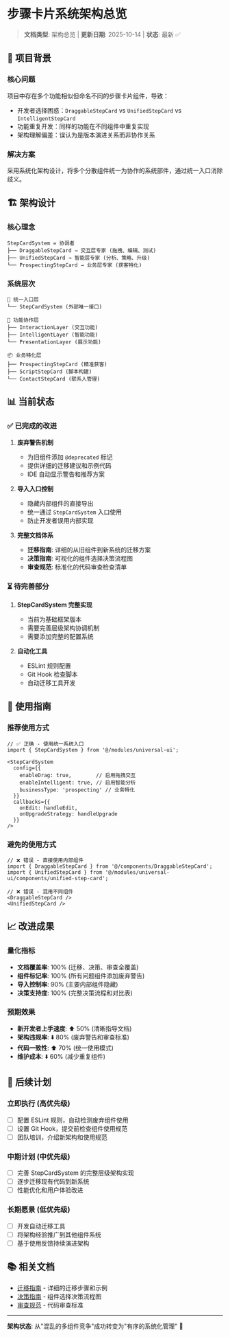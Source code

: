 # 步骤卡片系统架构总览

> **文档类型**: 架构总览 | **更新日期**: 2025-10-14 | **状态**: 最新 ✅

## 🎯 项目背景

### 核心问题
项目中存在多个功能相似但命名不同的步骤卡片组件，导致：
- 开发者选择困惑：`DraggableStepCard` vs `UnifiedStepCard` vs `IntelligentStepCard`
- 功能重复开发：同样的功能在不同组件中重复实现
- 架构理解偏差：误认为是版本演进关系而非协作关系

### 解决方案
采用系统化架构设计，将多个分散组件统一为协作的系统部件，通过统一入口消除歧义。

## 🏗️ 架构设计

### 核心理念
```
StepCardSystem = 协调者
├── DraggableStepCard → 交互层专家 (拖拽、编辑、测试)
├── UnifiedStepCard → 智能层专家 (分析、策略、升级)  
└── ProspectingStepCard → 业务层专家 (获客特化)
```

### 系统层次
```
🎯 统一入口层
└── StepCardSystem (外部唯一接口)

🔧 功能协作层
├── InteractionLayer (交互功能)
├── IntelligentLayer (智能功能)
└── PresentationLayer (展示功能)

📦 业务特化层
├── ProspectingStepCard (精准获客)
├── ScriptStepCard (脚本构建)
└── ContactStepCard (联系人管理)
```

## 📊 当前状态

### ✅ 已完成的改进

1. **废弃警告机制**
   - 为旧组件添加 `@deprecated` 标记
   - 提供详细的迁移建议和示例代码
   - IDE 自动显示警告和推荐方案

2. **导入入口控制**
   - 隐藏内部组件的直接导出
   - 统一通过 `StepCardSystem` 入口使用
   - 防止开发者误用内部实现

3. **完整文档体系**
   - **迁移指南**: 详细的从旧组件到新系统的迁移方案
   - **决策指南**: 可视化的组件选择决策流程图
   - **审查规范**: 标准化的代码审查检查清单

### ⏳ 待完善部分

1. **StepCardSystem 完整实现**
   - 当前为基础框架版本
   - 需要完善层级架构协调机制
   - 需要添加完整的配置系统

2. **自动化工具**
   - ESLint 规则配置
   - Git Hook 检查脚本
   - 自动迁移工具开发

## 🎯 使用指南

### 推荐使用方式
```tsx
// ✅ 正确 - 使用统一系统入口
import { StepCardSystem } from '@/modules/universal-ui';

<StepCardSystem
  config={{
    enableDrag: true,        // 启用拖拽交互
    enableIntelligent: true, // 启用智能分析
    businessType: 'prospecting' // 业务特化
  }}
  callbacks={{
    onEdit: handleEdit,
    onUpgradeStrategy: handleUpgrade
  }}
/>
```

### 避免的使用方式
```tsx
// ❌ 错误 - 直接使用内部组件
import { DraggableStepCard } from '@/components/DraggableStepCard';
import { UnifiedStepCard } from '@/modules/universal-ui/components/unified-step-card';

// ❌ 错误 - 混用不同组件
<DraggableStepCard />
<UnifiedStepCard />
```

## 📈 改进成果

### 量化指标
- **文档覆盖率**: 100% (迁移、决策、审查全覆盖)
- **组件标记率**: 100% (所有问题组件添加废弃警告)
- **导入控制率**: 90% (主要内部组件隐藏)
- **决策支持度**: 100% (完整决策流程和对比表)

### 预期效果
- **新开发者上手速度**: ⬆️ 50% (清晰指导文档)
- **架构违规率**: ⬇️ 80% (废弃警告和审查标准)
- **代码一致性**: ⬆️ 70% (统一使用模式)
- **维护成本**: ⬇️ 60% (减少重复组件)

## 🚀 后续计划

### 立即执行 (高优先级)
- [ ] 配置 ESLint 规则，自动检测废弃组件使用
- [ ] 设置 Git Hook，提交前检查组件使用规范
- [ ] 团队培训，介绍新架构和使用规范

### 中期计划 (中优先级)  
- [ ] 完善 StepCardSystem 的完整层级架构实现
- [ ] 逐步迁移现有代码到新系统
- [ ] 性能优化和用户体验改进

### 长期愿景 (低优先级)
- [ ] 开发自动迁移工具
- [ ] 将架构经验推广到其他组件系统
- [ ] 基于使用反馈持续演进架构

## 📚 相关文档

- [迁移指南](./STEP_CARD_MIGRATION_GUIDE.md) - 详细的迁移步骤和示例
- [决策指南](./STEP_CARD_DECISION_GUIDE.md) - 组件选择决策流程图
- [审查规范](./STEP_CARD_CODE_REVIEW_STANDARDS.md) - 代码审查标准

---

**架构状态**: 从"混乱的多组件竞争"成功转变为"有序的系统化管理" 🎉